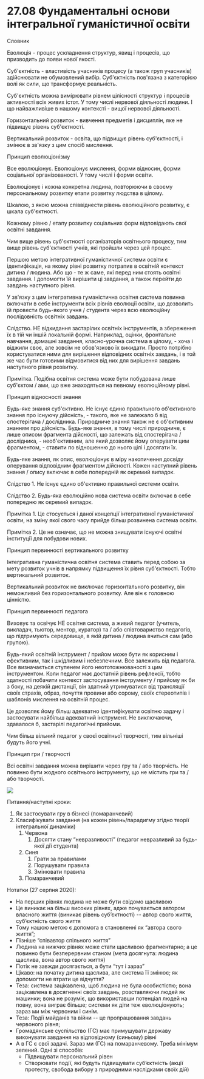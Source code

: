 # 27.08 Фундаментальні основи інтегральної гуманістичної освіти

Словник

Еволюція - процес ускладнення структур, явищ і процесів, що призводить до появи нової якості.

Суб'єктність - властивість учасників процесу \(а також груп учасників\) здійснювати не обумовлений вибір. Суб'єктність пов'язана з категорією волі як сили, що трансформує реальність.

Суб'єктність можна вимірювати рівнем цілісності структур і процесів активності всіх живих істот. У тому числі нервової діяльності людини. І що найважливіше в нашому контексті - вищої нервової діяльності.

Горизонтальний розвиток - вивчення предметів і дисциплін, яке не підвищує рівень суб'єктності.

Вертикальний розвиток - освіта, що підвищує рівень суб'єктності, і змінює в зв'язку з цим спосіб мислення.

Принцип еволюціонізму

Все еволюціонує. Еволюціонує мислення, форми відносин, форми соціальної організованості. У тому числі і форми освіти.

Еволюціонує і кожна конкретна людина, повторюючи в своєму персональному розвитку етапи розвитку людства в цілому.

Шкалою, з якою можна співвіднести рівень еволюційного розвитку, є шкала суб'єктності.

Кожному рівню / етапу розвитку соціальних форм відповідають свої освітні завдання.

Чим вище рівень суб'єктності організаторів освітнього процесу, тим вище рівень суб'єктності учнів, які пройшли через цей процес.

Першою метою інтегративної гуманістичної системи освіти є ідентифікація, на якому рівні розвитку потрапив в освітній контекст дитина / людина. Або що - те ж саме, які перед ним стоять освітні завдання. І допомогти їй вирішити ці завдання, а також перейти до завдань наступного рівня.

У зв'язку з цим інтегративна гуманістична освітня система повинна включати в себе інструменти всіх рівнів еволюції освіти, що дозволить їй провести будь-якого учня / студента через всю еволюційну послідовність освітніх завдань.

Слідство. НЕ відкидання застарілих освітніх інструментів, а збереження їх в тій чи іншій локальній формі. Наприклад, оцінки, фронтальне навчання, домашні завдання, класно-урочна система в цілому, - хоча і віджили своє, але зовсім не обов'язково їх викидати. Просто потрібно користуватися ними для вирішення відповідних освітніх завдань, і в той же час бути готовими відмовитися від них для вирішення завдань наступного рівня розвитку.

Примітка. Подібна освітня система може бути побудована лише суб'єктом / ами, що вже знаходяться на певному еволюційному рівні.

Принцип відносності знання

Будь-яке знання суб'єктивно. Не існує єдино правильного об'єктивного знання про існуючу дійсність, - такого, яке не залежало б від спостерігача / дослідника. Природниче знання також не є об'єктивним знанням про дійсність. Будь-яке знання, в тому числі природниче, є лише описом фрагмента дійсності, що залежать від спостерігача / дослідника, - необ'єктивним, але який дозволяє йому оперувати цим фрагментом, - ставити по відношенню до нього цілі і досягати їх.

Будь-яке знання, як опис, еволюціонує в міру накопичення досвіду оперування відповідним фрагментом дійсності. Кожен наступний рівень знання / опису включає в себе попередній як окремий випадок.

Слідство 1. Не існує єдино об'єктивно правильної системи освіти.

Слідство 2. Будь-яка еволюційно нова система освіти включає в себе попередню як окремий випадок.

Примітка 1. Це стосується і даної концепції інтегративної гуманістичної освіти, на зміну якої свого часу прийде більш розвинена система освіти.

Примітка 2. Це не означає, що не можна знищувати існуючі освітні інституції для побудови нових.

Принцип первинності вертикального розвитку

Інтегративна гуманістична освітня система ставить перед собою за мету розвиток учнів в напрямку підвищення їх рівня суб'єктності. Тобто вертикальний розвиток.

Вертикальний розвиток не виключає горизонтального розвитку, він неможливий без горизонтального розвитку. Але він є головною цінністю.

Принцип первинності педагога

Виховує та освічує НЕ освітня система, а живий педагог \(учитель, викладач, тьютор, ментор, куратор\) та / або співтовариство педагогів, що підтримують середовище, в якій дитина / людина вчиться сам \(або групою\).

Будь-який освітній інструмент / прийом може бути як корисним і ефективним, так і шкідливим і небезпечним. Все залежить від педагога. Все визначається ступенем його неототожнюваності з цим інструментом. Коли педагог має достатній рівень рефлексії, тобто здатності побачити контекст застосування інструменту / прийому як би з боку, на деякій дистанції, він здатний утримуватися від трансляції своїх страхів, образ, почуття провини або сорому, своїх стереотипів і шаблонів мислення на освітній процес.

Це дозволяє йому більш адекватно ідентифікувати освітню задачу і застосувати найбільш адекватний інструмент. Не виключаючи, здавалося б, застарілі педагогічні прийоми.

Чим більш вільний педагог у своєї освітньої творчості, тим вільніші будуть його учні.

Принцип гри / творчості

Всі освітні завдання можна вирішити через гру та / або творчість. Не повинно бути жодного освітнього інструменту, що не містить гри та / або творчості.  
  
  


![](https://lh3.googleusercontent.com/tOJ679MaEGnAsETsCtiYvtVWer87GT1rsXkWaX037X9qyThlZIOcWqJhgO1B7r9EkPq_DbMe-QyZVibJRyj7OtRQHDreBBIeaw1JtenXHGQofFtj9jjRD0tT1uStLlANXp4XAPKr)

Питання/наступні кроки:

1. Як застосувати гру в бізнесі \(помаранчевий\)
2. Класифікувати завдання \(на кожен рівень/парадигму згідно теорії інтегральної динаміки\)
   1. Червона
      1. Досягти стану “невразливості” \(педагог невразливий за будь-якої дії студента\)
   2. Синя
      1. Грати за правилами
      2. Порушувати правила
      3. Змінювати правила
   3. Помаранчевий

Нотатки \(27 серпня 2020\):

* На перших рівнях людина не може бути свідомо щасливою
* Це виникає на більш високих рівнях, адже почувається автором власного життя \(виникає рівень суб’єктності\) -- автор свого життя, суб’єктність свого життя
* Тому нашою метою є допомога в становленні як “автора свого життя”;
* Пізніше “співавтор спільного життя”
* Людина на нижчих рівнях може стати щасливою фрагментарно; а це повинно бути безперервним станом \(мета досягнута: людина щаслива, вона автор свого життя\)
* Потік не завжди досягається, а бути “тут і зараз”
* Цікаво: на початку дитина щаслива, але система її змінює; як допомогти не втрати це відчуття?
* Теза: система зацікавлена, щоб людина не була особистістю; вона зацікавлена в досягненні своїх завдань, розставляючи людей як машинки; вона не розуміє, що використавши потенціал людей на повну, вона виграє більше; системи як діти теж еволюціонують; зараз ми між червоним і синім.
* Теза: Події майданів та війни -- це пропрацювання завдань червоного рівня;
* Громадянське суспільство \(ГС\) має примушувати державу виконувати завдання на відповідному \(синьому\) рівні
* А в ГС є свої задачі. Зараз ми \(ГС\) на помаранчевому. Треба мінімум зелений. Одні зі способів:
  * Підвищувати персональний рівен
  * Створювати події, які будуть підвищувати суб’єктність \(акції протесту, свобода вибору з природними наслідками своїх дій\)

